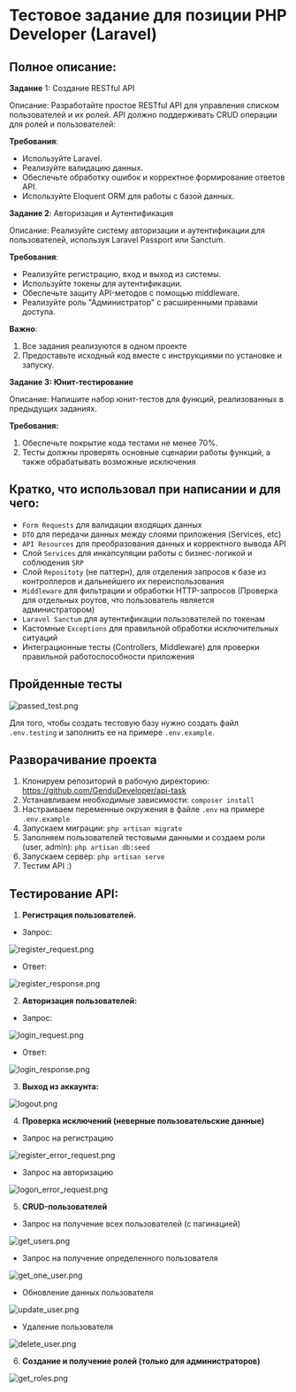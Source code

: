 # Тестовое задание для позиции PHP Developer (Laravel)

## Полное описание:
**Задание** 1: Создание RESTful API

Описание: Разработайте простое RESTful API для управления списком пользователей и их ролей. API должно поддерживать CRUD операции для ролей и пользователей:

**Требования**:

- Используйте Laravel.
- Реализуйте валидацию данных.
- Обеспечьте обработку ошибок и корректное формирование ответов API.
- Используйте Eloquent ORM для работы с базой данных.

**Задание 2**: Авторизация и Аутентификация

Описание: Реализуйте систему авторизации и аутентификации для пользователей, используя Laravel Passport или Sanctum.

**Требования**:

- Реализуйте регистрацию, вход и выход из системы.
- Используйте токены для аутентификации.
- Обеспечьте защиту API-методов с помощью middleware.
- Реализуйте роль "Администратор" с расширенными правами доступа.

**Важно**:  
1. Все задания реализуются в одном проекте
2. Предоставьте исходный код вместе с инструкциями по установке и запуску.

**Задание 3: Юнит-тестирование**

Описание: Напишите набор юнит-тестов для функций, реализованных в предыдущих заданиях.

**Требования:**

1. Обеспечьте покрытие кода тестами не менее 70%.
2. Тесты должны проверять основные сценарии работы функций, а также обрабатывать возможные исключения


## Кратко, что использовал при написании и для чего:

- `Form Requests` для валидации входящих данных
- `DTO` для передачи данных между слоями приложения (Services, etc)
- `API Resources` для преобразования данных и корректного вывода API
- Слой `Services` для инкапсуляции работы с бизнес-логикой и соблюдения `SRP`
- Слой `Repositoty` (не паттерн), для отделения запросов к базе из контроллеров и дальнейшего их переиспользования
- `Middleware` для фильтрации и обработки HTTP-запросов (Проверка для отдельных роутов, что пользователь является администратором)
- `Laravel Sanctum` для аутентификации пользователей по токенам
- Кастомные `Exceptions` для правильной обработки исключительных ситуаций
- Интеграционные тесты (Controllers, Middleware) для проверки правильной работоспособности приложения

## Пройденные тесты

![passed_test.png](public/postman-images/passed_test.png)

Для того, чтобы создать тестовую базу нужно создать файл `.env.testing` и заполнить ее на примере `.env.example`.

## Разворачивание проекта

1. Клонируем репозиторий в рабочую директорию: https://github.com/GenduDeveloper/api-task
2. Устанавливаем необходимые зависимости: `composer install`
3. Настраиваем переменные окружения в файле `.env` на примере `.env.example`
4. Запускаем миграции: `php artisan migrate`
5. Заполняем пользователей тестовыми данными и создаем роли (user, admin): `php artisan db:seed`
6. Запускаем сервер: `php artisan serve`
7. Тестим API :)

## Тестирование API:
1. **Регистрация пользователей.**
- Запрос:


![register_request.png](public/postman-images/register_request.png)

- Ответ:

![register_response.png](public/postman-images/register_response.png)

2. **Авторизация пользователей:**
- Запрос:



![login_request.png](public/postman-images/login_request.png)

- Ответ:

![login_response.png](public/postman-images/login_response.png)

3. **Выход из аккаунта:**

![logout.png](public/postman-images/logout.png)

4. **Проверка исключений (неверные пользовательские данные)**
- Запрос на регистрацию

![register_error_request.png](public/postman-images/register_error_request.png)

- Запрос на авторизацию

![logon_error_request.png](public/postman-images/logon_error_request.png)

5. **CRUD-пользователей**

- Запрос на получение всех пользователей (с пагинацией)

![get_users.png](public/postman-images/get_users.png)

- Запрос на получение определенного пользователя

![get_one_user.png](public/postman-images/get_one_user.png)

- Обновление данных пользователя

![update_user.png](public/postman-images/update_user.png)

- Удаление пользователя

![delete_user.png](public/postman-images/delete_user.png)

6. **Создание и получение ролей (только для администраторов)**

![get_roles.png](public/postman-images/get_roles.png)
